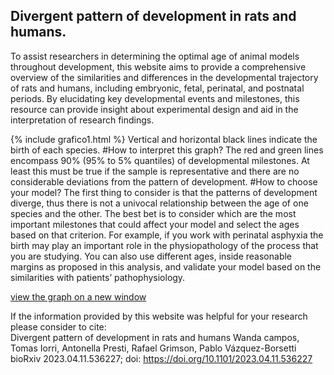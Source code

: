 ## Divergent pattern of development in rats and humans.
To assist researchers in determining the optimal age of animal models throughout development, this website aims to provide a comprehensive overview of the similarities and differences in the developmental trajectory of rats and humans, including embryonic, fetal, perinatal, and postnatal periods. By elucidating key developmental events and milestones, this resource can provide insight about experimental design and aid in the interpretation of research findings.

{% include grafico1.html %}
Vertical and horizontal black lines indicate the birth of each species.
#How to interpret this graph?
The red and green lines encompass 90% (95% to 5% quantiles) of developmental milestones.  At least this must be true if the sample is representative and there are no considerable deviations from the pattern of development.
#How to choose your model?
The first thing to consider is that the patterns of development diverge, thus there is not a univocal relationship between the age of one species and the other. The best bet is to consider which are the most important milestones that could affect your model and select the ages based on that criterion. For example, if you work with perinatal asphyxia the birth may play an important role in the physiopathology of the process that you are studying.
You can also use different ages, inside reasonable margins as proposed in this analysis, and validate your model based on the similarities with patients’ pathophysiology. 

<a href="https://vazquez-borsetti.github.io/rat-and-human-comparative-development/grafico1.html">view the graph on a new window</a>

If the information provided by this website was helpful for your research please consider to cite:  
Divergent pattern of development in rats and humans
Wanda campos, Tomas Iorri, Antonella Presti, Rafael Grimson, Pablo Vázquez-Borsetti
bioRxiv 2023.04.11.536227; doi: https://doi.org/10.1101/2023.04.11.536227 
